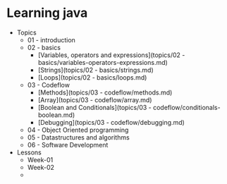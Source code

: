 # Learning java

- Topics
  - 01 - introduction
  - 02 - basics
    - [Variables, operators and expressions](topics/02 - basics/variables-operators-expressions.md)
    - [Strings](topics/02 - basics/strings.md)
    - [Loops](topics/02 - basics/loops.md)
  - 03 - Codeflow
    - [Methods](topics/03 - codeflow/methods.md)
    - [Array](topics/03 - codeflow/array.md)
    - [Boolean and Conditionals](topics/03 - codeflow/conditionals-boolean.md)
    - [Debugging](topics/03 - codeflow/debugging.md)
  - 04 - Object Oriented programming
  - 05 - Datastructures and algorithms
  - 06 - Software Development
- Lessons
  - Week-01
  - Week-02
  - 